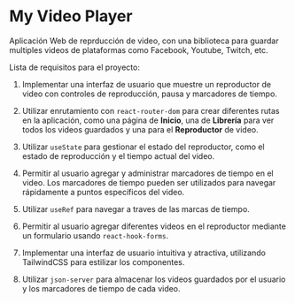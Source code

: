 # My Video Player

Aplicación Web de reprducción de video, con una biblioteca para guardar multiples videos de plataformas como Facebook, Youtube, Twitch, etc.

Lista de requisitos para el proyecto:

1. Implementar una interfaz de usuario que muestre un reproductor de video con controles de reproducción, pausa y marcadores de tiempo.

2. Utilizar enrutamiento con `react-router-dom` para crear diferentes rutas en la aplicación, como una página de __Inicio__, una de __Librería__ para ver todos los videos guardados y una para el __Reproductor__ de video.

3. Utilizar `useState` para gestionar el estado del reproductor, como el estado de reproducción y el tiempo actual del video.

4. Permitir al usuario agregar y administrar marcadores de tiempo en el video. Los marcadores de tiempo pueden ser utilizados para navegar rápidamente a puntos específicos del video.

5. Utilizar `useRef` para navegar a traves de las marcas de tiempo.

6. Permitir al usuario agregar diferentes videos en el reproductor mediante un formulario usando `react-hook-forms`.

7. Implementar una interfaz de usuario intuitiva y atractiva, utilizando TailwindCSS para estilizar los componentes.

8. Utilizar `json-server` para almacenar los videos guardados por el usuario y los marcadores de tiempo de cada video.